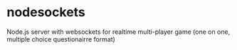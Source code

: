 # nodesockets
Node.js server with websockets for realtime multi-player game (one on one, multiple choice questionairre format)
